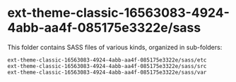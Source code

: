 # ext-theme-classic-16563083-4924-4abb-aa4f-085175e3322e/sass

This folder contains SASS files of various kinds, organized in sub-folders:

    ext-theme-classic-16563083-4924-4abb-aa4f-085175e3322e/sass/etc
    ext-theme-classic-16563083-4924-4abb-aa4f-085175e3322e/sass/src
    ext-theme-classic-16563083-4924-4abb-aa4f-085175e3322e/sass/var
